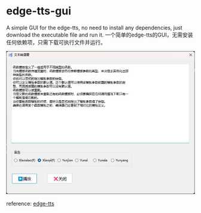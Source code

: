 # edge-tts-gui
A simple GUI for the edge-tts, no need to install any dependencies, just download the executable file and run it.
一个简单的edge-tts的GUI，无需安装任何依赖项，只需下载可执行文件并运行。

![interface](cover.jpg)

reference: [edge-tts](https://github.com/rany2/edge-tts)